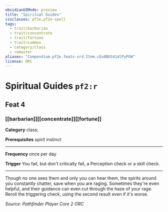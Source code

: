 ```yaml
---
obsidianUIMode: preview
title: "Spiritual Guides"
cssclasses: pf2e,pf2e-spell
tags:
  - trait/barbarian
  - trait/concentrate
  - trait/fortune
  - trait/common
  - category/class
  - remaster
aliases: "Compendium.pf2e.feats-srd.Item.cEu8BUS41dlPyPGW"
license: ORC
---
```

# Spiritual Guides `pf2:r`
## Feat 4
### [[barbarian]][[concentrate]][[fortune]]

**Category** class; 



**Prerequisites** spirit instinct
* * *
**Frequency** once per day

**Trigger** You fail, but don't critically fail, a Perception check or a skill check.

* * *

Though no one sees them and only you can hear them, the spirits around you constantly chatter, save when you are raging. Sometimes they're even helpful, and their guidance can even cut through the haze of your rage. Reroll the triggering check, using the second result even if it's worse.

*Source: Pathfinder Player Core 2*
*ORC*